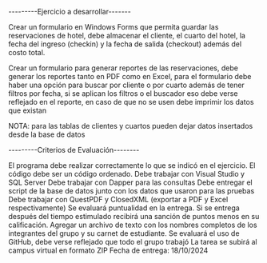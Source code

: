 ---------Ejercicio a desarrollar-------

Crear un formulario en Windows Forms que permita guardar las reservaciones de hotel, debe almacenar el cliente, el cuarto del hotel, la fecha del ingreso (checkin) y la fecha de salida (checkout) además del costo total.

Crear un formulario para generar reportes de las reservaciones, debe generar los reportes tanto en PDF como en Excel, para el formulario debe haber una opción para buscar por cliente o por cuarto además de tener filtros por fecha, si se aplican los filtros o el buscador eso debe verse reflejado en el reporte, en caso de que no se usen debe imprimir los datos que existan

NOTA: para las tablas de clientes y cuartos pueden dejar datos insertados desde la base de datos

---------Criterios de Evaluación--------


El programa debe realizar correctamente lo que se indicó en el ejercicio.
El código debe ser un código ordenado.
Debe trabajar con Visual Studio y SQL Server
Debe trabajar con Dapper para las consultas
Debe entregar el script de la base de datos junto con los datos que usaron para las pruebas
Debe trabajar con QuestPDF y ClosedXML (exportar a PDF y Excel respectivamente)
Se evaluará puntualidad en la entrega. Si se entrega después del tiempo estimulado recibirá una sanción de puntos menos en su calificación.
Agregar un archivo de texto con los nombres completos de los integrantes del grupo y su carnet de estudiante.
Se evaluará el uso de GitHub, debe verse reflejado que todo el grupo trabajó
La tarea se subirá al campus virtual en formato ZIP
Fecha de entrega: 18/10/2024

